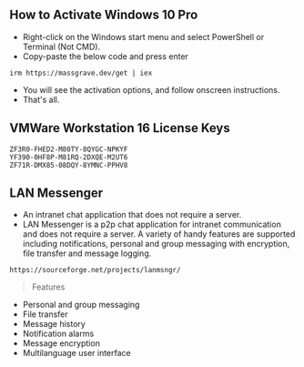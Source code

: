 ## How to Activate Windows 10 Pro
- Right-click on the Windows start menu and select PowerShell or Terminal (Not CMD).
- Copy-paste the below code and press enter
```
irm https://massgrave.dev/get | iex
```
- You will see the activation options, and follow onscreen instructions.
- That's all.

## VMWare Workstation 16 License Keys

```
ZF3R0-FHED2-M80TY-8QYGC-NPKYF
YF390-0HF8P-M81RQ-2DXQE-M2UT6
ZF71R-DMX85-08DQY-8YMNC-PPHV8
```

## LAN Messenger
- An intranet chat application that does not require a server.
- LAN Messenger is a p2p chat application for intranet communication and does not require a server. A variety of handy features are supported including notifications, personal and group messaging with encryption, file transfer and message logging. 

```
https://sourceforge.net/projects/lanmsngr/
```

> Features
- Personal and group messaging
- File transfer
- Message history
- Notification alarms
- Message encryption
- Multilanguage user interface


